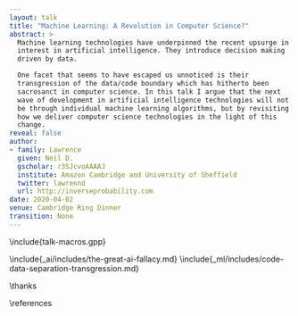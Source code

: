 ```yaml
---
layout: talk
title: "Machine Learning: A Revolution in Computer Science?"
abstract: >
  Machine learning technologies have underpinned the recent upsurge in
  interest in artificial intelligence. They introduce decision making
  driven by data.

  One facet that seems to have escaped us unnoticed is their
  transgression of the data/code boundary which has hitherto been
  sacrosanct in computer science. In this talk I argue that the next
  wave of development in artificial intelligence technologies will not
  be through individual machine learning algorithms, but by revisiting
  how we deliver computer science technologies in the light of this
  change.
reveal: false
author:
- family: Lawrence
  given: Neil D.
  gscholar: r3SJcvoAAAAJ
  institute: Amazon Cambridge and University of Sheffield
  twitter: lawrennd
  url: http://inverseprobability.com
date: 2020-04-02
venue: Cambridge Ring Dinner
transition: None
---
```


\include{talk-macros.gpp}

\include{_ai/includes/the-great-ai-fallacy.md}
\include{_ml/includes/code-data-separation-transgression.md}

\thanks

\references
